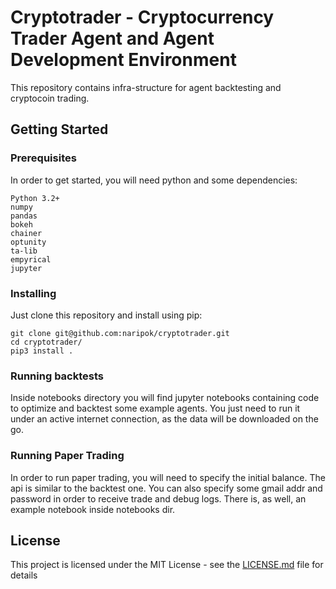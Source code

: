 # Cryptotrader - Cryptocurrency Trader Agent and Agent Development Environment

This repository contains infra-structure for agent backtesting and cryptocoin trading. 

## Getting Started
### Prerequisites

In order to get started, you will need python and some dependencies:

```
Python 3.2+
numpy
pandas
bokeh
chainer
optunity
ta-lib
empyrical
jupyter
```

### Installing

Just clone this repository and install using pip:
```
git clone git@github.com:naripok/cryptotrader.git
cd cryptotrader/
pip3 install .
```

### Running backtests
Inside notebooks directory you will find jupyter notebooks containing code to optimize and backtest some example agents. 
You just need to run it under an active internet connection, as the data will be downloaded on the go.

### Running Paper Trading
In order to run paper trading, you will need to specify the initial balance.
The api is similar to the backtest one. You can also specify some gmail addr and password in order to receive trade and debug logs.
There is, as well, an example notebook inside notebooks dir.

## License

This project is licensed under the MIT License - see the [LICENSE.md](LICENSE.md) file for details
